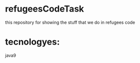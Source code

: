 # refugeesCodeTask
this repository for showing the stuff that we do in refugees code 
# tecnologyes:
java9
